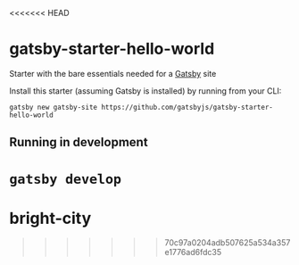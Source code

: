 <<<<<<< HEAD
# gatsby-starter-hello-world
Starter with the bare essentials needed for a [Gatsby](https://www.gatsbyjs.org/) site

Install this starter (assuming Gatsby is installed) by running from your CLI:
```
gatsby new gatsby-site https://github.com/gatsbyjs/gatsby-starter-hello-world
```

## Running in development
`gatsby develop`
=======
# bright-city
>>>>>>> 70c97a0204adb507625a534a357e1776ad6fdc35
